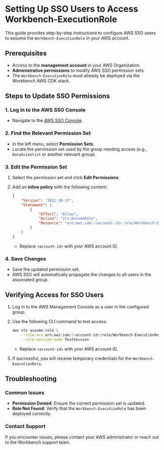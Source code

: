 # Setting Up SSO Users to Access Workbench-ExecutionRole

This guide provides step-by-step instructions to configure AWS SSO users to assume the `Workbench-ExecutionRole` in your AWS account.

## Prerequisites

- Access to the **management account** in your AWS Organization.
- **Administrative permissions** to modify AWS SSO permission sets.
- The `Workbench-ExecutionRole` must already be deployed via the Workbench AWS CDK stack.


## Steps to Update SSO Permissions

### 1. Log in to the AWS SSO Console

- Navigate to the [AWS SSO Console](https://console.aws.amazon.com/singlesignon/).

### 2. Find the Relevant Permission Set

- In the left menu, select **Permission Sets**.
- Locate the permission set used by the group needing access (e.g., `DataScientist` or another relevant group).

### 3. Edit the Permission Set

1. Select the permission set and click **Edit Permissions**.
2. Add an **inline policy** with the following content:

    ```json
    {
        "Version": "2012-10-17",
        "Statement": [
            {
                "Effect": "Allow",
                "Action": "sts:AssumeRole",
                "Resource": "arn:aws:iam::<account-id>:role/Workbench-ExecutionRole"
            }
        ]
    }
    ```

    - Replace `<account-id>` with your AWS account ID.

### 4. Save Changes

- Save the updated permission set.
- AWS SSO will automatically propagate the changes to all users in the associated group.


## Verifying Access for SSO Users

1. Log in to the AWS Management Console as a user in the configured group.
2. Use the following CLI command to test access:

    ```bash
    aws sts assume-role \
        --role-arn arn:aws:iam::<account-id>:role/Workbench-ExecutionRole \
        --role-session-name TestSession
    ```

    - Replace `<account-id>` with your AWS account ID.

3. If successful, you will receive temporary credentials for the `Workbench-ExecutionRole`.


## Troubleshooting

### Common Issues

- **Permission Denied**: Ensure the correct permission set is updated.
- **Role Not Found**: Verify that the `Workbench-ExecutionRole` has been deployed correctly.

### Contact Support

If you encounter issues, please contact your AWS administrator or reach out to the Workbench support team.